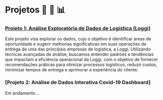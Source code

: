 # Projetos 🎲 🔎 📊

### **[Projeto 1: Análise Exploratória de Dados de Logística (Loggi)](https://github.com/laurencedata/projeto-analise-dados/blob/main/Projeto_Loggi_AED.ipynb)**

Este projeto visa explorar os dados, cujo o objetivo é identificar áreas de oportunidade e sugerir melhorias significativas em suas operações de entrega de uma das principais empresas de logística, a Loggi. Utilizando técnicas avançadas de análise, buscamos entender padrões e tendências que impactam a eficiência operacional da Loggi, com o objetivo de fornecer recomendações práticas para otimizar processos logísticos, reduzir custos, minimizar tempos de entrega e aprimorar a experiência do cliente.

### **[Projeto 2: Análise de Dados Interativa Covid-19 Dashboard]** 

Em andamento...
